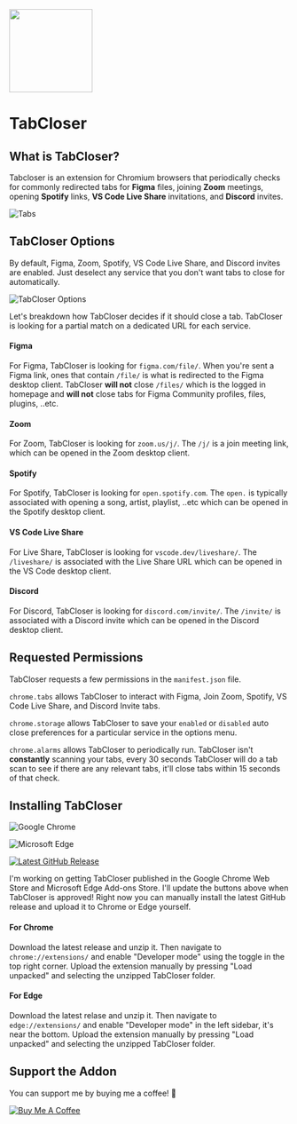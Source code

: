<img src="https://cdn.cottle.cloud/tabcloser/tabcloser.svg" width="150">

# TabCloser

## What is TabCloser?
Tabcloser is an extension for Chromium browsers that periodically checks for commonly redirected tabs for <b>Figma</b> files, joining <b>Zoom</b> meetings, opening <b>Spotify</b> links, <b>VS Code Live Share</b> invitations, and <b>Discord</b> invites.

![Tabs](https://cdn.cottle.cloud/tabcloser/tabs.svg)

## TabCloser Options

By default, Figma, Zoom, Spotify, VS Code Live Share, and Discord invites are enabled. Just deselect any service that you don't want tabs to close for automatically.

![TabCloser Options](https://cdn.cottle.cloud/tabcloser/options.svg)

Let's breakdown how TabCloser decides if it should close a tab. TabCloser is looking for a partial match on a dedicated URL for each service.

#### Figma
For Figma, TabCloser is looking for `figma.com/file/`. When you're sent a Figma link, ones that contain `/file/` is what is redirected to the Figma desktop client. TabCloser <b>will not</b> close `/files/` which is the logged in homepage and <b>will not</b> close tabs for Figma Community profiles, files, plugins, ..etc.

#### Zoom
For Zoom, TabCloser is looking for `zoom.us/j/`. The `/j/` is a join meeting link, which can be opened in the Zoom desktop client.

#### Spotify
For Spotify, TabCloser is looking for `open.spotify.com`. The `open.` is typically associated with opening a song, artist, playlist, ..etc which can be opened in the Spotify desktop client.

#### VS Code Live Share
For Live Share, TabCloser is looking for `vscode.dev/liveshare/`. The `/liveshare/` is associated with the Live Share URL which can be opened in the VS Code desktop client.

#### Discord
For Discord, TabCloser is looking for `discord.com/invite/`. The `/invite/` is associated with a Discord invite which can be opened in the Discord desktop client.

## Requested Permissions
TabCloser requests a few permissions in the `manifest.json` file.

`chrome.tabs` allows TabCloser to interact with Figma, Join Zoom, Spotify, VS Code Live Share, and Discord Invite tabs.

`chrome.storage` allows TabCloser to save your `enabled` or `disabled` auto close preferences for a particular service in the options menu.

`chrome.alarms` allows TabCloser to periodically run. TabCloser isn't <b>constantly</b> scanning your tabs, every 30 seconds TabCloser will do a tab scan to see if there are any relevant tabs, it'll close tabs within 15 seconds of that check.

## Installing TabCloser

![Google Chrome](https://cdn.cottle.cloud/tabcloser/chrome-soon.svg)

![Microsoft Edge](https://cdn.cottle.cloud/tabcloser/edge-soon.svg)

[![Latest GitHub Release](https://cdn.cottle.cloud/tabcloser/download-release.svg)](https://github.com/sethcottle/tabcloser/zipball/main)

I'm working on getting TabCloser published in the Google Chrome Web Store and Microsoft Edge Add-ons Store. I'll update the buttons above when TabCloser is approved! Right now you can manually install the latest GitHub release and upload it to Chrome or Edge yourself.

#### For Chrome
Download the latest release and unzip it. Then navigate to `chrome://extensions/` and enable "Developer mode" using the toggle in the top right corner. Upload the extension manually by pressing "Load unpacked" and selecting the unzipped TabCloser folder.

#### For Edge
Download the latest relase and unzip it. Then navigate to `edge://extensions/` and enable "Developer mode" in the left sidebar, it's near the bottom. Upload the extension manually by pressing "Load unpacked" and selecting the unzipped TabCloser folder.

## Support the Addon

You can support me by buying me a coffee! 🙂

[![Buy Me A Coffee](https://cdn.cottle.cloud/tabcloser/buymeacoffee.svg)](https://buymeacoffee.com/seth)

